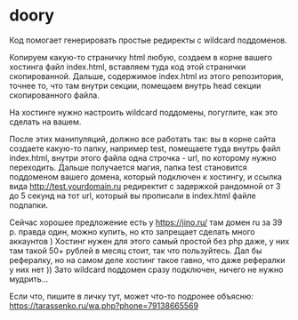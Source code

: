 # doory

Код помогает генерировать простые редиректы с wildcard поддоменов.

Копируем какую-то страничку html любую, создаем в корне вашего хостинга файл index.html, вставляем туда код этой странички скопированной. 
Дальше, содержимое index.html из этого репозитория, точнее то, что там внутри <head> секции, помещаем внутрь head секции скопированного файла.

На хостинге нужно настроить wildcard поддомены, погуглите, как это сделать на вашем.

После этих манипуляций, должно все работать так: вы в корне сайта создаете какую-то папку, например test, помещаете туда внутрь файл index.html, внутри этого файла одна строчка - url, по которому нужно переходить. Дальше получается магия, папка test становится поддоменом вашего домена, который подключен к хостингу, и ссылка вида http://test.yourdomain.ru редиректит с задержкой рандомной от 3 до 5 секунд на тот url, который вы прописали в index.html файле подпапки.
  
Сейчас хорошее предложение есть у https://jino.ru/ там домен ru за 39 р. правда один, можно купить, но кто запрещает сделать много аккаунтов ) Хостинг нужен для этого самый простой без php даже, у них там такой 50+ рублей в месяц стоит, так что пользуйтесь. Дал бы рефералку, но на самом деле хостинг такое гавно, что даже рефералки у них нет )) Зато wildcard поддомен сразу подключен, ничего не нужно мудрить...

Если что, пишите в личку тут, может что-то подронее объясню: https://tarassenko.ru/wa.php?phone=79138665569

